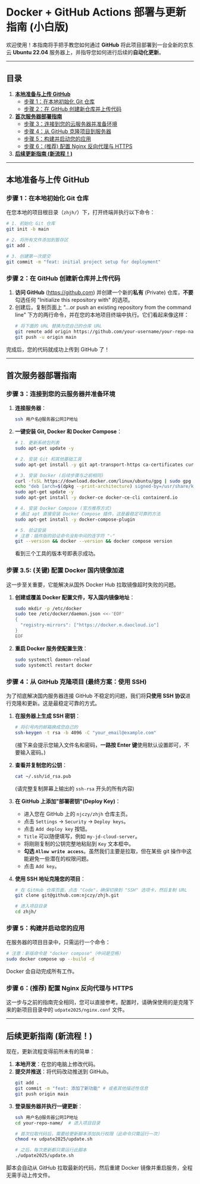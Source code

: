 # Docker + GitHub Actions 部署与更新指南 (小白版)

欢迎使用！本指南将手把手教您如何通过 **GitHub** 将此项目部署到一台全新的京东云 **Ubuntu 22.04** 服务器上，并指导您如何进行后续的**自动化更新**。

---

## 目录

1.  [**本地准备与上传 GitHub**](#本地准备与上传-github)
    *   [步骤 1：在本地初始化 Git 仓库](#步骤-1在本地初始化-git-仓库)
    *   [步骤 2：在 GitHub 创建新仓库并上传代码](#步骤-2在-github-创建新仓库并上传代码)
2.  [**首次服务器部署指南**](#首次服务器部署指南)
    *   [步骤 3：连接到您的云服务器并准备环境](#步骤-3连接到您的云服务器并准备环境)
    *   [步骤 4：从 GitHub 克隆项目到服务器](#步骤-4从-github-克隆项目到服务器)
    *   [步骤 5：构建并启动您的应用](#步骤-5构建并启动您的应用)
    *   [步骤 6：(推荐) 配置 Nginx 反向代理与 HTTPS](#步骤-6推荐-配置-nginx-反向代理与-https)
3.  [**后续更新指南 (新流程！)**](#后续更新指南-新流程)

---

## 本地准备与上传 GitHub

### 步骤 1：在本地初始化 Git 仓库

在您本地的项目根目录（`zhjh/`）下，打开终端并执行以下命令：

```bash
# 1. 初始化 Git 仓库
git init -b main

# 2. 将所有文件添加到暂存区
git add .

# 3. 创建第一次提交
git commit -m "feat: initial project setup for deployment"
```

### 步骤 2：在 GitHub 创建新仓库并上传代码

1.  **访问 GitHub** (https://github.com) 并创建一个新的**私有** (Private) 仓库，**不要**勾选任何 "Initialize this repository with" 的选项。
2.  创建后，复制页面上 "…or push an existing repository from the command line" 下方的两行命令，并在您的本地项目终端中执行。它们看起来像这样：
    ```bash
    # 将下面的 URL 替换为您自己的仓库 URL
    git remote add origin https://github.com/your-username/your-repo-name.git
    git push -u origin main
    ```

完成后，您的代码就成功上传到 GitHub 了！

---

## 首次服务器部署指南

### 步骤 3：连接到您的云服务器并准备环境

1.  **连接服务器**：
    ```bash
    ssh 用户名@服务器公网IP地址
    ```

2.  **一键安装 Git, Docker 和 Docker Compose**：
    ```bash
    # 1. 更新系统包列表
    sudo apt-get update -y
    
    # 2. 安装 Git 和其他基础工具
    sudo apt-get install -y git apt-transport-https ca-certificates curl software-properties-common

    # 3. 安装 Docker (后续步骤与之前相同)
    curl -fsSL https://download.docker.com/linux/ubuntu/gpg | sudo gpg --dearmor -o /usr/share/keyrings/docker-archive-keyring.gpg
    echo "deb [arch=$(dpkg --print-architecture) signed-by=/usr/share/keyrings/docker-archive-keyring.gpg] https://download.docker.com/linux/ubuntu $(lsb_release -cs) stable" | sudo tee /etc/apt/sources.list.d/docker.list > /dev/null
    sudo apt-get update -y
    sudo apt-get install -y docker-ce docker-ce-cli containerd.io

    # 4. 安装 Docker Compose (官方推荐方式)
    # 通过 apt 直接安装 Docker Compose 插件，这是最稳定可靠的方法
    sudo apt-get install -y docker-compose-plugin

    # 5. 验证安装
    # 注意：插件版的验证命令没有中间的连字符 "-"
    git --version && docker --version && docker compose version
    ```
    看到三个工具的版本号即表示成功。

### 步骤 3.5: (关键) 配置 Docker 国内镜像加速

这一步至关重要，它能解决从国外 Docker Hub 拉取镜像超时失败的问题。

1.  **创建或覆盖 Docker 配置文件，写入国内镜像地址**：
    ```bash
    sudo mkdir -p /etc/docker
    sudo tee /etc/docker/daemon.json <<-'EOF'
    {
      "registry-mirrors": ["https://docker.m.daocloud.io"]
    }
    EOF
    ```

2.  **重启 Docker 服务使配置生效**：
    ```bash
    sudo systemctl daemon-reload
    sudo systemctl restart docker
    ```

### 步骤 4：从 GitHub 克隆项目 (最终方案：使用 SSH)

为了彻底解决国内服务器连接 GitHub 不稳定的问题，我们将**只使用 SSH 协议**进行克隆和更新。这是最稳定可靠的方式。

1.  **在服务器上生成 SSH 密钥**：
    ```bash
    # 将引号内的邮箱换成您自己的
    ssh-keygen -t rsa -b 4096 -C "your_email@example.com"
    ```
    (接下来会提示您输入文件名和密码，**一路按 Enter 键**使用默认设置即可，不要输入密码。)

2.  **查看并复制您的公钥**：
    ```bash
    cat ~/.ssh/id_rsa.pub
    ```
    (请完整复制屏幕上输出的 `ssh-rsa` 开头的所有内容)

3.  **在 GitHub 上添加"部署密钥"(Deploy Key)**：
    *   进入您在 GitHub 上的 `njczy/zhjh` 仓库主页。
    *   点击 `Settings` -> `Security` -> `Deploy keys`。
    *   点击 `Add deploy key` 按钮。
    *   `Title` 可以随便填写，例如 `my-jd-cloud-server`。
    *   将刚刚复制的公钥完整地粘贴到 `Key` 文本框中。
    *   **勾选 `Allow write access`**。虽然我们主要是拉取，但在某些 git 操作中这能避免一些潜在的权限问题。
    *   点击 `Add key`。

4.  **使用 SSH 地址克隆您的项目**：
    ```bash
    # 在 GitHub 仓库页面，点击 "Code"，确保切换到 "SSH" 选项卡，然后复制 URL
    git clone git@github.com:njczy/zhjh.git

    # 进入项目目录
    cd zhjh/
    ```

### 步骤 5：构建并启动您的应用

在服务器的项目目录中，只需运行一个命令：
```bash
# 注意：新版命令是 "docker compose"（中间是空格）
sudo docker compose up --build -d
```
Docker 会自动完成所有工作。

### 步骤 6：(推荐) 配置 Nginx 反向代理与 HTTPS

这一步与之前的指南完全相同，您可以直接参考。配置时，请确保使用的是克隆下来的新项目目录中的 `udpate2025/nginx.conf` 文件。

---

## 后续更新指南 (新流程！)

现在，更新流程变得前所未有的简单：

1.  **本地开发**：在您的电脑上修改代码。
2.  **提交并推送**：将代码改动推送到 GitHub。
    ```bash
    git add .
    git commit -m "feat: 添加了新功能" # 或者其他描述性信息
    git push origin main
    ```
3.  **登录服务器并执行一键更新**：
    ```bash
    ssh 用户名@服务器公网IP地址
    cd your-repo-name/  # 进入项目目录

    # 首次拉取代码后，需要给更新脚本添加执行权限（此命令只需运行一次）
    chmod +x udpate2025/update.sh

    # 之后，每次更新都只需运行此脚本
    ./udpate2025/update.sh
    ```

脚本会自动从 GitHub 拉取最新的代码，然后重建 Docker 镜像并重启服务，全程无需手动上传文件。 